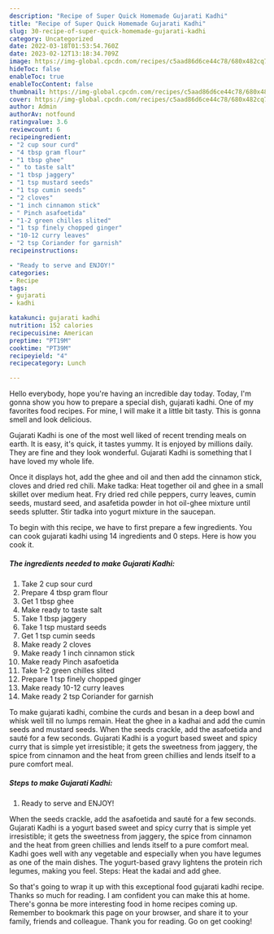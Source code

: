 ```yaml
---
description: "Recipe of Super Quick Homemade Gujarati Kadhi"
title: "Recipe of Super Quick Homemade Gujarati Kadhi"
slug: 30-recipe-of-super-quick-homemade-gujarati-kadhi
category: Uncategorized
date: 2022-03-18T01:53:54.760Z
date: 2023-02-12T13:18:34.709Z
image: https://img-global.cpcdn.com/recipes/c5aad86d6ce44c78/680x482cq70/gujarati-kadhi-recipe-main-photo.jpg
hideToc: false
enableToc: true
enableTocContent: false
thumbnail: https://img-global.cpcdn.com/recipes/c5aad86d6ce44c78/680x482cq70/gujarati-kadhi-recipe-main-photo.jpg
cover: https://img-global.cpcdn.com/recipes/c5aad86d6ce44c78/680x482cq70/gujarati-kadhi-recipe-main-photo.jpg
author: Admin
authorAv: notfound
ratingvalue: 3.6
reviewcount: 6
recipeingredient:
- "2 cup sour curd"
- "4 tbsp gram flour"
- "1 tbsp ghee"
- " to taste salt"
- "1 tbsp jaggery"
- "1 tsp mustard seeds"
- "1 tsp cumin seeds"
- "2 cloves"
- "1 inch cinnamon stick"
- " Pinch asafoetida"
- "1-2 green chilles slited"
- "1 tsp finely chopped ginger"
- "10-12 curry leaves"
- "2 tsp Coriander for garnish"
recipeinstructions:

- "Ready to serve and ENJOY!"
categories:
- Recipe
tags:
- gujarati
- kadhi

katakunci: gujarati kadhi 
nutrition: 152 calories
recipecuisine: American
preptime: "PT19M"
cooktime: "PT39M"
recipeyield: "4"
recipecategory: Lunch

---
```



Hello everybody, hope you're having an incredible day today. Today, I'm gonna show you how to prepare a special dish, gujarati kadhi. One of my favorites food recipes. For mine, I will make it a little bit tasty. This is gonna smell and look delicious.

Gujarati Kadhi is one of the most well liked of recent trending meals on earth. It is easy, it's quick, it tastes yummy. It is enjoyed by millions daily. They are fine and they look wonderful. Gujarati Kadhi is something that I have loved my whole life.

Once it displays hot, add the ghee and oil and then add the cinnamon stick, cloves and dried red chili. Make tadka: Heat together oil and ghee in a small skillet over medium heat. Fry dried red chile peppers, curry leaves, cumin seeds, mustard seed, and asafetida powder in hot oil-ghee mixture until seeds splutter. Stir tadka into yogurt mixture in the saucepan.


To begin with this recipe, we have to first prepare a few ingredients. You can cook gujarati kadhi using 14 ingredients and 0 steps. Here is how you cook it.

<!--inarticleads1-->

##### The ingredients needed to make Gujarati Kadhi:

1. Take 2 cup sour curd
1. Prepare 4 tbsp gram flour
1. Get 1 tbsp ghee
1. Make ready  to taste salt
1. Take 1 tbsp jaggery
1. Take 1 tsp mustard seeds
1. Get 1 tsp cumin seeds
1. Make ready 2 cloves
1. Make ready 1 inch cinnamon stick
1. Make ready  Pinch asafoetida
1. Take 1-2 green chilles slited
1. Prepare 1 tsp finely chopped ginger
1. Make ready 10-12 curry leaves
1. Make ready 2 tsp Coriander for garnish


To make gujarati kadhi, combine the curds and besan in a deep bowl and whisk well till no lumps remain. Heat the ghee in a kadhai and add the cumin seeds and mustard seeds. When the seeds crackle, add the asafoetida and sauté for a few seconds. Gujarati Kadhi is a yogurt based sweet and spicy curry that is simple yet irresistible; it gets the sweetness from jaggery, the spice from cinnamon and the heat from green chillies and lends itself to a pure comfort meal. 

<!--inarticleads2-->

##### Steps to make Gujarati Kadhi:


1. Ready to serve and ENJOY!

When the seeds crackle, add the asafoetida and sauté for a few seconds. Gujarati Kadhi is a yogurt based sweet and spicy curry that is simple yet irresistible; it gets the sweetness from jaggery, the spice from cinnamon and the heat from green chillies and lends itself to a pure comfort meal. Kadhi goes well with any vegetable and especially when you have legumes as one of the main dishes. The yogurt-based gravy lightens the protein rich legumes, making you feel. Steps: Heat the kadai and add ghee. 

So that's going to wrap it up with this exceptional food gujarati kadhi recipe. Thanks so much for reading. I am confident you can make this at home. There's gonna be more interesting food in home recipes coming up. Remember to bookmark this page on your browser, and share it to your family, friends and colleague. Thank you for reading. Go on get cooking!
